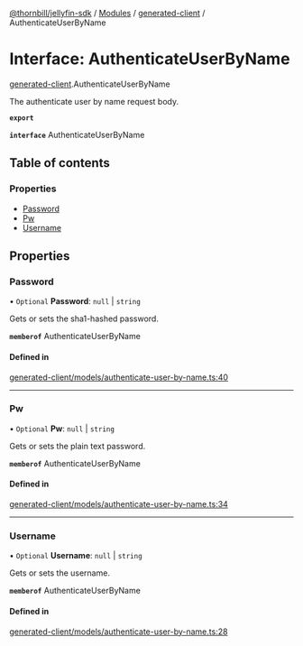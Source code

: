 [@thornbill/jellyfin-sdk](../README.md) / [Modules](../modules.md) / [generated-client](../modules/generated_client.md) / AuthenticateUserByName

# Interface: AuthenticateUserByName

[generated-client](../modules/generated_client.md).AuthenticateUserByName

The authenticate user by name request body.

**`export`**

**`interface`** AuthenticateUserByName

## Table of contents

### Properties

- [Password](generated_client.AuthenticateUserByName.md#password)
- [Pw](generated_client.AuthenticateUserByName.md#pw)
- [Username](generated_client.AuthenticateUserByName.md#username)

## Properties

### Password

• `Optional` **Password**: ``null`` \| `string`

Gets or sets the sha1-hashed password.

**`memberof`** AuthenticateUserByName

#### Defined in

[generated-client/models/authenticate-user-by-name.ts:40](https://github.com/thornbill/jellyfin-sdk-typescript/blob/029620a/src/generated-client/models/authenticate-user-by-name.ts#L40)

___

### Pw

• `Optional` **Pw**: ``null`` \| `string`

Gets or sets the plain text password.

**`memberof`** AuthenticateUserByName

#### Defined in

[generated-client/models/authenticate-user-by-name.ts:34](https://github.com/thornbill/jellyfin-sdk-typescript/blob/029620a/src/generated-client/models/authenticate-user-by-name.ts#L34)

___

### Username

• `Optional` **Username**: ``null`` \| `string`

Gets or sets the username.

**`memberof`** AuthenticateUserByName

#### Defined in

[generated-client/models/authenticate-user-by-name.ts:28](https://github.com/thornbill/jellyfin-sdk-typescript/blob/029620a/src/generated-client/models/authenticate-user-by-name.ts#L28)
